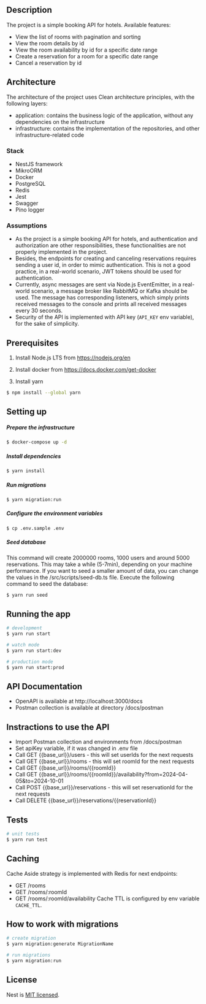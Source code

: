 ## Description
The project is a simple booking API for hotels. Available features:
- View the list of rooms with pagination and sorting
- View the room details by id
- View the room availability by id for a specific date range
- Create a reservation for a room for a specific date range
- Cancel a reservation by id

## Architecture
The architecture of the project uses Clean architecture principles, with the following layers:
- application: contains the business logic of the application, without any dependencies on the infrastructure
- infrastructure: contains the implementation of the repositories, and other infrastructure-related code

### Stack
- NestJS framework
- MikroORM
- Docker
- PostgreSQL
- Redis
- Jest
- Swagger
- Pino logger

### Assumptions
 - As the project is a simple booking API for hotels, and authentication and authorization are other responsibilities, these functionalities are not properly implemented in the project.
 - Besides, the endpoints for creating and canceling reservations requires sending a user id, in order to mimic authentication. This is not a good practice, in a real-world scenario, JWT tokens should be used for authentication.
 - Currently, async messages are sent via Node.js EventEmitter, in a real-world scenario, a message broker like RabbitMQ or Kafka should be used. The message has corresponding listeners, which simply prints received messages to the console and prints all received messages every 30 seconds.
 - Security of the API is implemented with API key (`API_KEY` env variable), for the sake of simplicity.

## Prerequisites
1. Install Node.js LTS from https://nodejs.org/en

2. Install docker from https://docs.docker.com/get-docker
  
3. Install yarn
```bash
$ npm install --global yarn
```

## Setting up
##### Prepare the infrastructure
```bash
$ docker-compose up -d
```
##### Install dependencies
```bash
$ yarn install
```
##### Run migrations
```bash
$ yarn migration:run
```
##### Configure the environment variables
```bash
$ cp .env.sample .env
```
##### Seed database
This command will create 2000000 rooms, 1000 users and around 5000 reservations. This may take a while (5-7min), depending on your machine performance.
If you want to seed a smaller amount of data, you can change the values in the /src/scripts/seed-db.ts file.
Execute the following command to seed the database:
```bash
$ yarn run seed
```

## Running the app

```bash
# development
$ yarn run start

# watch mode
$ yarn run start:dev

# production mode
$ yarn run start:prod
```

## API Documentation
- OpenAPI is available at http://localhost:3000/docs
- Postman collection is available at directory /docs/postman

## Instractions to use the API
- Import Postman collection and environments from /docs/postman
- Set apiKey variable, if it was changed in .env file
- Call GET {{base_url}}/users - this will set userIds for the next requests
- Call GET {{base_url}}/rooms - this will set roomId for the next requests
- Call GET {{base_url}}/rooms/{{roomId}}
- Call GET {{base_url}}/rooms/{{roomId}}/availability?from=2024-04-05&to=2024-10-01
- Call POST {{base_url}}/reservations - this will set reservationId for the next requests
- Call DELETE {{base_url}}/reservations/{{reservationId}}

## Tests

```bash
# unit tests
$ yarn run test
```

## Caching
Cache Aside strategy is implemented with Redis for next endpoints:
- GET /rooms
- GET /rooms/:roomId
- GET /rooms/:roomId/availability
Cache TTL is configured by env variable `CACHE_TTL`.

## How to work with migrations
```bash
# create migration
$ yarn migration:generate MigrationName

# run migrations
$ yarn migration:run
```

## License

Nest is [MIT licensed](LICENSE).
